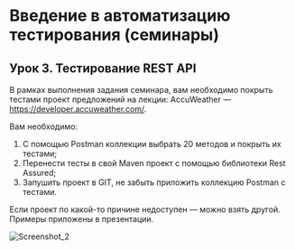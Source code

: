 # Введение в автоматизацию тестирования (семинары)
## Урок 3. Тестирование REST API

В рамках выполнения задания семинара, вам необходимо покрыть тестами проект предложений на лекции: AccuWeather — https://developer.accuweather.com/.

Вам необходимо:
1. С помощью Postman коллекции выбрать 20 методов и покрыть их тестами;
2. Перенести тесты в свой Maven проект с помощью библиотеки Rest Assured;
3. Запушить проект в GIT, не забыть приложить коллекцию Postman с тестами.

Если проект по какой-то причине недоступен — можно взять другой. Примеры приложены в презентации.


![Screenshot_2](https://github.com/user-attachments/assets/14b71a69-370c-45f1-b702-12529bbc509f)
